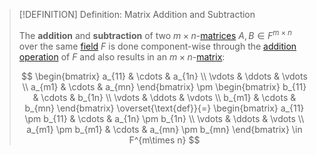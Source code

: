>[!DEFINITION] Definition: Matrix Addition and Subtraction
>
>The **addition** and **subtraction** of two $m\times n$-[matrices](../Matrix.md) $A, B \in F^{m \times n}$ over the same [field](../../../Fields/index.md) $F$ is done component-wise through the [addition operation](../../../Fields/index.md) of $F$ and also results in an $m\times n$-[matrix](../Matrix.md):
>
>$$
>\begin{bmatrix} a_{11} & \cdots & a_{1n} \\ \vdots & \ddots & \vdots \\ a_{m1} & \cdots & a_{mn} \end{bmatrix} \pm \begin{bmatrix} b_{11} & \cdots & b_{1n} \\ \vdots & \ddots & \vdots \\ b_{m1} & \cdots & b_{mn} \end{bmatrix} \overset{\text{def}}{=} \begin{bmatrix} a_{11} \pm b_{11} & \cdots & a_{1n} \pm b_{1n} \\ \vdots & \ddots & \vdots \\ a_{m1} \pm b_{m1}  & \cdots & a_{mn} \pm b_{mn} \end{bmatrix} \in F^{m\times n}
>$$
>